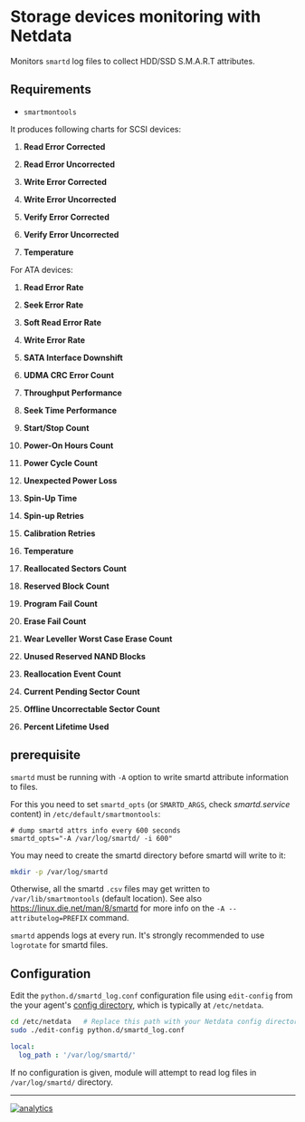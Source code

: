<!--
title: "Storage devices monitoring with Netdata"
custom_edit_url: https://github.com/netdata/netdata/edit/master/collectors/python.d.plugin/smartd_log/README.md
sidebar_label: "S.M.A.R.T. attributes"
-->

# Storage devices monitoring with Netdata

Monitors `smartd` log files to collect HDD/SSD S.M.A.R.T attributes.

## Requirements

-   `smartmontools`

It produces following charts for SCSI devices:

1.  **Read Error Corrected**

2.  **Read Error Uncorrected**

3.  **Write Error Corrected**

4.  **Write Error Uncorrected**

5.  **Verify Error Corrected**

6.  **Verify Error Uncorrected**

7.  **Temperature**

For ATA devices:

1.  **Read Error Rate**

2.  **Seek Error Rate**

3.  **Soft Read Error Rate**

4.  **Write Error Rate**

5.  **SATA Interface Downshift**

6.  **UDMA CRC Error Count**

7.  **Throughput Performance**

8.  **Seek Time Performance**

9.  **Start/Stop Count**

10. **Power-On Hours Count**

11. **Power Cycle Count**

12. **Unexpected Power Loss**

13. **Spin-Up Time**

14. **Spin-up Retries**

15. **Calibration Retries**

16. **Temperature**

17. **Reallocated Sectors Count**

18. **Reserved Block Count**

19. **Program Fail Count**

20. **Erase Fail Count**

21. **Wear Leveller Worst Case Erase Count**

22. **Unused Reserved NAND Blocks**

23. **Reallocation Event Count**

24. **Current Pending Sector Count**

25. **Offline Uncorrectable Sector Count**

26. **Percent Lifetime Used**

## prerequisite

`smartd` must be running with `-A` option to write smartd attribute information to files.

For this you need to set `smartd_opts` (or `SMARTD_ARGS`, check _smartd.service_ content) in `/etc/default/smartmontools`:

```
# dump smartd attrs info every 600 seconds
smartd_opts="-A /var/log/smartd/ -i 600"
```

You may need to create the smartd directory before smartd will write to it: 

```sh
mkdir -p /var/log/smartd
```

Otherwise, all the smartd `.csv` files may get written to `/var/lib/smartmontools` (default location). See also <https://linux.die.net/man/8/smartd> for more info on the `-A --attributelog=PREFIX` command.

`smartd` appends logs at every run. It's strongly recommended to use `logrotate` for smartd files.

## Configuration

Edit the `python.d/smartd_log.conf` configuration file using `edit-config` from the your agent's [config
directory](/docs/step-by-step/step-04.md#find-your-netdataconf-file), which is typically at `/etc/netdata`.

```bash
cd /etc/netdata   # Replace this path with your Netdata config directory, if different
sudo ./edit-config python.d/smartd_log.conf
```

```yaml
local:
  log_path : '/var/log/smartd/'
```

If no configuration is given, module will attempt to read log files in `/var/log/smartd/` directory.

---

[![analytics](https://www.google-analytics.com/collect?v=1&aip=1&t=pageview&_s=1&ds=github&dr=https%3A%2F%2Fgithub.com%2Fnetdata%2Fnetdata&dl=https%3A%2F%2Fmy-netdata.io%2Fgithub%2Fcollectors%2Fpython.d.plugin%2Fsmartd_log%2FREADME&_u=MAC~&cid=5792dfd7-8dc4-476b-af31-da2fdb9f93d2&tid=UA-64295674-3)](<>)
